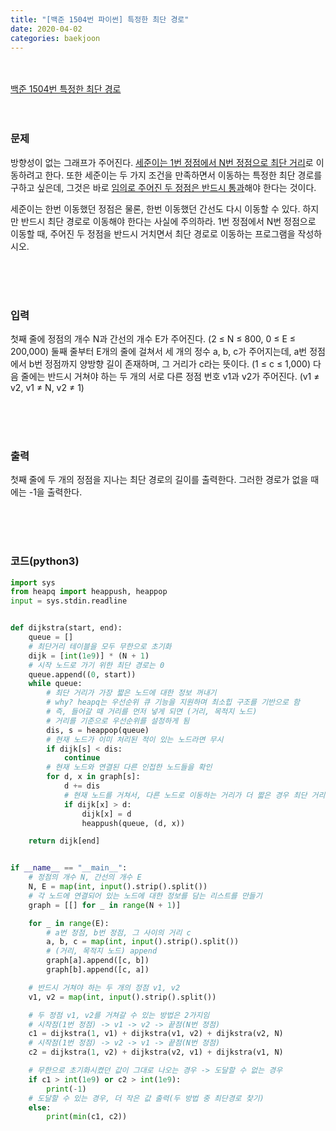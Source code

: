 ```yaml
---
title: "[백준 1504번 파이썬] 특정한 최단 경로"
date: 2020-04-02
categories: baekjoon
---
```


<br><br>
[백준 1504번 특정한 최단 경로](https://www.acmicpc.net/problem/1504)
<br><br><br>

### 문제<br>

방향성이 없는 그래프가 주어진다. <u>세준이는 1번 정점에서 N번 정점으로 최단 거리</u>로 이동하려고 한다. 또한 세준이는 두 가지 조건을 만족하면서 이동하는 특정한 최단 경로를 구하고 싶은데, 그것은 바로 <u>임의로 주어진 두 정점은 반드시 통과</u>해야 한다는 것이다.

세준이는 한번 이동했던 정점은 물론, 한번 이동했던 간선도 다시 이동할 수 있다. 하지만 반드시 최단 경로로 이동해야 한다는 사실에 주의하라. 1번 정점에서 N번 정점으로 이동할 때, 주어진 두 정점을 반드시 거치면서 최단 경로로 이동하는 프로그램을 작성하시오.

<br><br><br>

### 입력<br>

첫째 줄에 정점의 개수 N과 간선의 개수 E가 주어진다. (2 ≤ N ≤ 800, 0 ≤ E ≤ 200,000) 둘째 줄부터 E개의 줄에 걸쳐서 세 개의 정수 a, b, c가 주어지는데, a번 정점에서 b번 정점까지 양방향 길이 존재하며, 그 거리가 c라는 뜻이다. (1 ≤ c ≤ 1,000) 다음 줄에는 반드시 거쳐야 하는 두 개의 서로 다른 정점 번호 v1과 v2가 주어진다. (v1 ≠ v2, v1 ≠ N, v2 ≠ 1)

<br><br><br>

### 출력<br>

첫째 줄에 두 개의 정점을 지나는 최단 경로의 길이를 출력한다. 그러한 경로가 없을 때에는 -1을 출력한다.

<br><br><br>


### 코드(python3)
```python
import sys
from heapq import heappush, heappop
input = sys.stdin.readline


def dijkstra(start, end):
    queue = []
    # 최단거리 테이블을 모두 무한으로 초기화
    dijk = [int(1e9)] * (N + 1)
    # 시작 노드로 가기 위한 최단 경로는 0
    queue.append((0, start))
    while queue:
        # 최단 거리가 가장 짧은 노드에 대한 정보 꺼내기
        # why? heapq는 우선순위 큐 기능을 지원하며 최소힙 구조를 기반으로 함
        # 즉, 들어갈 때 거리를 먼저 넣게 되면 (거리, 목적지 노드)
        # 거리를 기준으로 우선순위를 설정하게 됨
        dis, s = heappop(queue)
        # 현재 노드가 이미 처리된 적이 있는 노드라면 무시
        if dijk[s] < dis:
            continue
        # 현재 노드와 연결된 다른 인접한 노드들을 확인
        for d, x in graph[s]:
            d += dis
            # 현재 노드를 거쳐서, 다른 노드로 이동하는 거리가 더 짧은 경우 최단 거리 변경
            if dijk[x] > d:
                dijk[x] = d
                heappush(queue, (d, x))

    return dijk[end]


if __name__ == "__main__":
    # 정점의 개수 N, 간선의 개수 E
    N, E = map(int, input().strip().split())
	# 각 노드에 연결되어 있는 노드에 대한 정보를 담는 리스트를 만들기
    graph = [[] for _ in range(N + 1)]

    for _ in range(E): 
        # a번 정점, b번 정점, 그 사이의 거리 c
        a, b, c = map(int, input().strip().split())
        # (거리, 목적지 노드) append
        graph[a].append([c, b])
        graph[b].append([c, a])

    # 반드시 거쳐야 하는 두 개의 정점 v1, v2
    v1, v2 = map(int, input().strip().split())

    # 두 정점 v1, v2를 거쳐갈 수 있는 방법은 2가지임
    # 시작점(1번 정점) -> v1 -> v2 -> 끝점(N번 정점)
    c1 = dijkstra(1, v1) + dijkstra(v1, v2) + dijkstra(v2, N)
    # 시작점(1번 정점) -> v2 -> v1 -> 끝점(N번 정점)
    c2 = dijkstra(1, v2) + dijkstra(v2, v1) + dijkstra(v1, N)

    # 무한으로 초기화시켰던 값이 그대로 나오는 경우 -> 도달할 수 없는 경우
    if c1 > int(1e9) or c2 > int(1e9):
        print(-1)
    # 도달할 수 있는 경우, 더 작은 값 출력(두 방법 중 최단경로 찾기)
    else:
        print(min(c1, c2))
```
